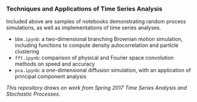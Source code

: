 ### Techniques and Applications of Time Series Analysis

Included above are samples of notebooks demonstrating random process simulations, as well as implementations of time series analyses.

* `bbm.ipynb`: a two-dimensional branching Brownian motion simulation, including functions to compute density autocorrelation and particle clustering
* `fft.ipynb`: comparison of physical and Fourier space convolution methods on speed and accuracy
* `pca.ipynb`: a one-dimensional diffusion simulation, with an application of principal component analysis

*This repository draws on work from Spring 2017 Time Series Analysis and Stochastic Processes.*
